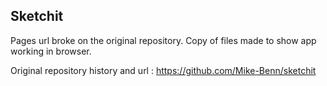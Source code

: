 ## Sketchit 

Pages url broke on the original repository.  Copy of files made to show app working in browser.

Original repository history and url : https://github.com/Mike-Benn/sketchit
